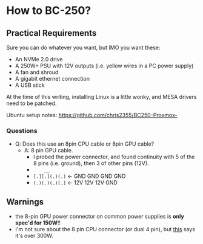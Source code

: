 # How to BC-250?

## Practical Requirements

Sure you can do whatever you want, but IMO you want these:

* An NVMe 2.0 drive
* A 250W+ PSU with 12V outputs (i.e. yellow wires in a PC power supply)
* A fan and shroud
* A gigabit ethernet connection
* A USB stick

At the time of this writing, installing Linux is a little wonky, and MESA drivers need to be patched.

Ubuntu setup notes: <https://github.com/chris2355/BC250-Proxmox->

### Questions

* Q: Does this use an 8pin CPU cable or 8pin GPU cable?
  * A: 8 pin GPU cable.
    * I probed the power connector, and found continuity with 5 of the 8 pins (i.e. ground), then 3 of other pins (12V).
    * `     __     `
    * `[.][.](.)(.)` <- GND GND GND GND
    * `(.)(.)(.)[.]` <- 12V 12V 12V GND

## Warnings

* the 8-pin GPU power connector on common power supplies is **only spec'd for 150W**!!
* I'm not sure about the 8 pin CPU connector (or dual 4 pin), but [this](https://www.moddiy.com/pages/Power-Supply-Connectors-and-Pinouts.html) says it's over 300W.
